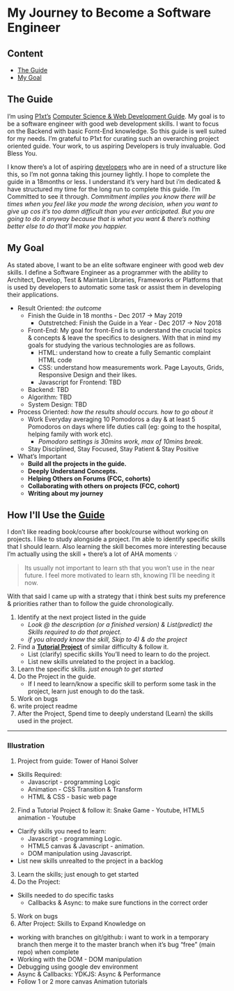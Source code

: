 # My Journey to Become a Software Engineer

## Content
* [The Guide](#the-guide)
* [My Goal](#my-goal)

## The Guide
I’m using [P1xt’s](https://github.com/P1xt) [Computer Science & Web Development Guide](https://github.com/P1xt/p1xt-guides#computer-science-and-web-development---comprehensive). My goal is to be a software engineer with good web development skills. I want to focus on the Backend with basic Fornt-End knowledge. So this guide is well suited for my needs. I’m grateful to P1xt for curating such an overarching project oriented guide. Your work, to us aspiring Developers is truly invaluable. God Bless You.

I know there’s a lot of aspiring [developers](https://forum.freecodecamp.org/t/computer-deprecated-guide-web-development-with-computer-science-foundations-comprehensive-path/64516) who are in need of a structure like this, so I’m not gonna taking this journey lightly. I hope to complete the guide in a 18months or less. I understand it’s very hard but i’m dedicated & have structured my time for the long run to complete this guide. I’m Committed to see it through.
*Commitment implies you know there will be times when you feel like you made the wrong decision, when you want to give up cos it’s too damn difficult than you ever anticipated. But you are going to do it anyway because that is what you want & there’s nothing better else to do that’ll make you happier.*

## My Goal
As stated above, I want to be an elite software engineer with good web dev skills. I define a Software Engineer as a programmer with the ability to Architect, Develop, Test & Maintain Libraries, Frameworks or Platforms that is used by developers to automatic some task or assist them in developing their applications. 
* Result Oriented: *the outcome*
    * Finish the Guide in 18 months - Dec 2017 -> May 2019
        * Outstretched: Finish the Guide in a Year - Dec 2017 -> Nov 2018
    * Front-End: My goal for front-End is to understand the crucial topics & concepts & leave the specifics to designers. With that in mind my goals for studying the various technologies are as follows.
        * HTML: understand how to create a fully Semantic complaint HTML code
        * CSS: understand how measurements work. Page Layouts, Grids, Responsive Design and their likes.
        * Javascript for Frontend: TBD
    * Backend: TBD
    * Algorithm: TBD
    * System Design: TBD
* Process Oriented: *how the results should occurs. how to go about it*
    * Work Everyday averaging 10 Pomodoros a day & at least 5 Pomodoros on days where life duties call (eg: going to the hospital, helping family with work etc).
        * *Pomodoro settings is 30mins work, max of 10mins break.*
    * Stay Disciplined, Stay Focused, Stay Patient & Stay Positive
* What’s Important
    * **Build all the projects in the guide.**
    * **Deeply Understand Concepts.**
    * **Helping Others on Forums (FCC, cohorts)**
    * **Collaborating with others on projects (FCC, cohort)**
    * **Writing about my journey**
    
## How I'll Use the [Guide](https://github.com/P1xt/p1xt-guides/blob/master/cs-wd.md)
I don’t like reading book/course after book/course without working on projects. I like to study alongside a project. I’m able to identify specific skills that I should learn. Also learning the skill becomes more interesting because I’m actually using the skill + there’s a lot of AHA moments :bulb:
> Its usually not important to learn sth that you won’t use in the near future. I feel more motivated to learn sth, knowing I’ll be needing it now.

With that said I came up with a strategy that i think best suits my preference & priorities rather than to follow the guide chronologically.

1. Identify at the next project listed in the guide
   * *Look @ the description (or a finished version) & List(predict) the Skills required to do that project.*
   * *if you already know the skill, Skip to 4) & do the project*
2. Find a **[Tutorial Project](https://github.com/intOppong/software_engineer_journey/tree/master/tutorial_projects)** of similar difficulty & follow it.
   * List (clarify) specific skills You’ll need to learn to do the project.
   * List new skills unrelated to the project in a backlog.
3. Learn the specific skills. *just enough to get started*
4. Do the Project in the guide.
   * If I need to learn/know a specific skill to perform some task in the project, learn just enough to do the task.
5. Work on bugs
6. write project readme
7. After the Project, Spend time to deeply understand (Learn) the skills used in the project.

***
   ### Illustration

1. Project from guide: Tower of Hanoi Solver
  * Skills Required:
    * Javascript - programming Logic
    * Animation - CSS Transition & Transform
    * HTML & CSS - basic web page
2. Find a Tutorial Project & follow it: Snake Game - Youtube, HTML5 animation - Youtube
  * Clarify skills you need to learn:
    * Javascript - programming Logic.
    * HTML5 canvas & Javascript - animation.
    * DOM manipulation using Javascript.
  * List new skills unrealted to the project in a backlog
3. Learn the skills; just enough to get started
4. Do the Project: 
  * Skills needed to do specific tasks
    * Callbacks & Async: to make sure functions in the correct order
5. Work on bugs
6. After Project: Skills to Expand Knowledge on
  * working with branches on git/github: i want to work in a temporary branch then merge it to the master branch when it’s bug
  “free” (main repo) when complete
  * Working with the DOM - DOM manipulation
  * Debugging using google dev environment
  * Async & Callbacks: YDKJS: Async & Performance
  * Follow 1 or 2 more canvas Animation tutorials 

   
